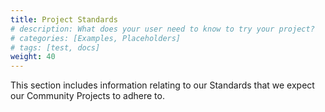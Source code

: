 ```yaml
---
title: Project Standards
# description: What does your user need to know to try your project?
# categories: [Examples, Placeholders]
# tags: [test, docs]
weight: 40
---
```


This section includes information relating to our Standards that we expect our Community Projects to adhere to.

